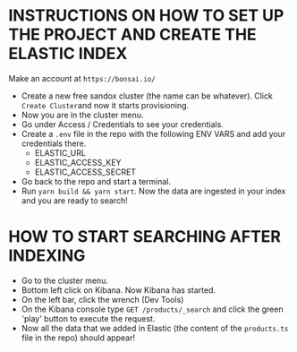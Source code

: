 # INSTRUCTIONS ON HOW TO SET UP THE PROJECT AND CREATE THE ELASTIC INDEX

Make an account at `https://bonsai.io/`

- Create a new free sandox cluster (the name can be whatever). Click `Create Cluster`and now it starts provisioning.
- Now you are in the cluster menu.
- Go under Access / Credentials to see your credentials.
- Create a `.env` file in the repo with the following ENV VARS and add your credentials there.
  - ELASTIC_URL
  - ELASTIC_ACCESS_KEY
  - ELASTIC_ACCESS_SECRET
- Go back to the repo and start a terminal.
- Run `yarn build && yarn start`. Now the data are ingested in your index and you are ready to search!

# HOW TO START SEARCHING AFTER INDEXING

- Go to the cluster menu.
- Bottom left click on Kibana. Now Kibana has started.
- On the left bar, click the wrench (Dev Tools)
- On the Kibana console type `GET /products/_search` and click the green 'play' button to execute the request.
- Now all the data that we added in Elastic (the content of the `products.ts` file in the repo) should appear!
